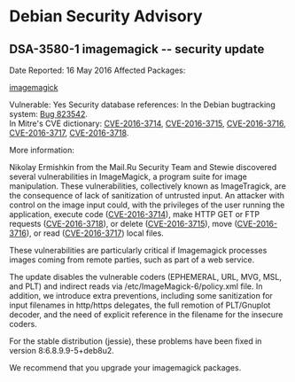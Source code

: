 
Debian Security Advisory
========================


DSA-3580-1 imagemagick -- security update
-----------------------------------------



Date Reported:
16 May 2016
Affected Packages:

[imagemagick](https://packages.debian.org/src:imagemagick)

Vulnerable:
Yes
Security database references:
In the Debian bugtracking system: [Bug 823542](https://bugs.debian.org/cgi-bin/bugreport.cgi?bug=823542).  
In Mitre's CVE dictionary: [CVE-2016-3714](https://security-tracker.debian.org/tracker/CVE-2016-3714), [CVE-2016-3715](https://security-tracker.debian.org/tracker/CVE-2016-3715), [CVE-2016-3716](https://security-tracker.debian.org/tracker/CVE-2016-3716), [CVE-2016-3717](https://security-tracker.debian.org/tracker/CVE-2016-3717), [CVE-2016-3718](https://security-tracker.debian.org/tracker/CVE-2016-3718).  

More information:

Nikolay Ermishkin from the Mail.Ru Security Team and Stewie discovered
several vulnerabilities in ImageMagick, a program suite for image
manipulation. These vulnerabilities, collectively known as ImageTragick,
are the consequence of lack of sanitization of untrusted input. An
attacker with control on the image input could, with the privileges of
the user running the application, execute code
([CVE-2016-3714](https://security-tracker.debian.org/tracker/CVE-2016-3714)), make HTTP
GET or FTP requests ([CVE-2016-3718](https://security-tracker.debian.org/tracker/CVE-2016-3718)),
or delete ([CVE-2016-3715](https://security-tracker.debian.org/tracker/CVE-2016-3715)), move
([CVE-2016-3716](https://security-tracker.debian.org/tracker/CVE-2016-3716)), or read
([CVE-2016-3717](https://security-tracker.debian.org/tracker/CVE-2016-3717)) local files.


These vulnerabilities are particularly critical if Imagemagick processes
images coming from remote parties, such as part of a web service.


The update disables the vulnerable coders (EPHEMERAL, URL, MVG, MSL, and
PLT) and indirect reads via /etc/ImageMagick-6/policy.xml file. In
addition, we introduce extra preventions, including some sanitization for
input filenames in http/https delegates, the full remotion of PLT/Gnuplot
decoder, and the need of explicit reference in the filename for the
insecure coders.


For the stable distribution (jessie), these problems have been fixed in
version 8:6.8.9.9-5+deb8u2.


We recommend that you upgrade your imagemagick packages.





